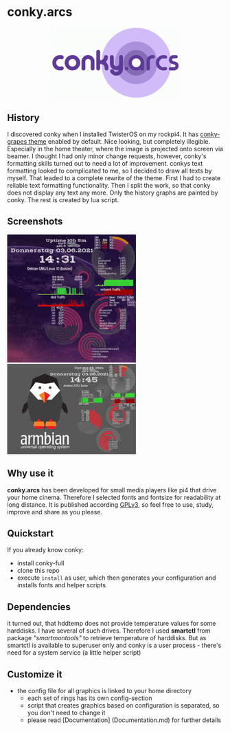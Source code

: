 # conky.arcs

<p align="center"><img width="300" src="logo/conky.arcs-logo_small.png"></p>

## History
I discovered conky when I installed TwisterOS on my rockpi4. It has
[conky-grapes theme](https://gitlab.nomagic.uk/popi/conky-grapes) enabled by default.
Nice looking, but completely illegible. Especially in the home theater, where the
image is projected onto screen via beamer.
I thought I had only minor change requests, however, conky's formatting skills turned
out to need a lot of improvement. conkys text formatting looked to complicated to me,
so I decided to draw all texts by myself.
That leaded to a complete rewrite of the theme.
First I had to create reliable text formatting functionality. Then I split the work,
so that conky does not display any text any more. Only the history graphs are
painted by conky.
The rest is created by lua script.

## Screenshots
[![screenshot](samples/conky.arcs-010.jpg)](samples/conky.arcs-01.jpg)
[![screenshot](samples/conky.arcs-020.jpg)](samples/conky.arcs-02.jpg)

## Why use it
**conky.arcs** has been developed for small media players like pi4 that drive your
home cinema. Therefore I selected fonts and fontsize for readability at long distance. It is published according [GPLv3](LICENSE), so feel free to use, study, improve and share as you please.

## Quickstart
If you already know conky:
  - install conky-full
  - clone this repo
  - execute `install` as user, which then generates your configuration and
    installs fonts and helper scripts

## Dependencies
it turned out, that hddtemp does not provide temperature values for some harddisks.
I have several of such drives. Therefore I used **smartctl** from
package *"smartmontools"* to retrieve temperature of harddisks. But as smartctl is
available to superuser only and conky is a user process - there's need for a
system service (a little helper script)

## Customize it
* the config file for all graphics is linked to your home directory
  - each set of rings has its own config-section
  - script that creates graphics based on configuration is separated,
    so you don't need to change it
  - please read [Documentation] (Documentation.md) for further details


